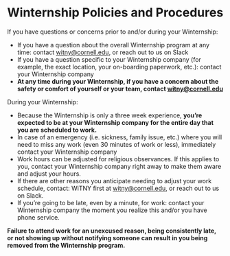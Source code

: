 # Winternship Policies and Procedures

If you have questions or concerns prior to and/or during your Winternship:
 - If you have a question about the overall Winternship program at any time: contact witny@cornell.edu, or reach out to us on Slack
 - If you have a question specific to your Winternship company (for example, the exact location, your on-boarding paperwork, etc.): contact your Winternship company
 - **At any time during your Winternship, if you have a concern about the safety or comfort of yourself or your team, contact witny@cornell.edu**

During your Winternship:
 - Because the Winternship is only a three week experience, **you’re expected to be at your Winternship company for the entire day that you are scheduled to work.**
 - In case of an emergency (i.e. sickness, family issue, etc.) where you will need to miss any work (even 30 minutes of work or less), immediately contact your Winternship company
 - Work hours can be adjusted for religious observances. If this applies to you, contact your Winternship company right away to make them aware and adjust your hours.
 - If there are other reasons you anticipate needing to adjust your work schedule, contact: WiTNY first at witny@cornell.edu, or reach out to us on Slack.
 - If you’re going to be late, even by a minute, for work: contact your Winternship company the moment you realize this and/or you have phone service.

**Failure to attend work for an unexcused reason, being consistently late, or not showing up without notifying someone can result in you being removed from the Winternship program.**

